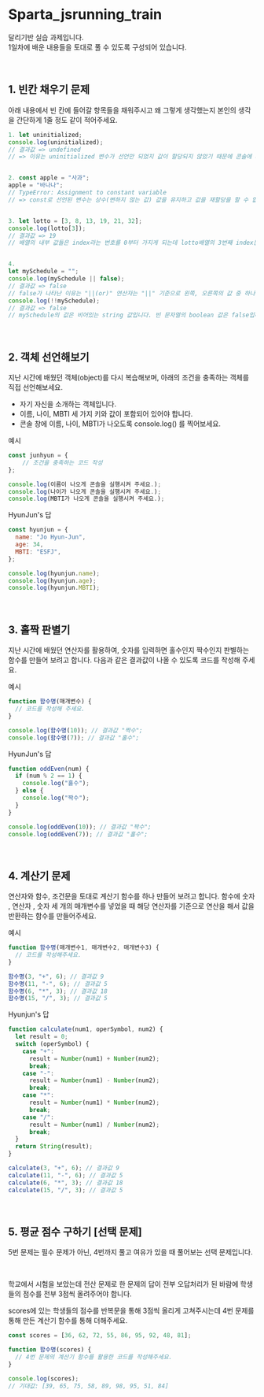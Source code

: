 # Sparta_jsrunning_train

달리기반 실습 과제입니다.  
1일차에 배운 내용들을 토대로 풀 수 있도록 구성되어 있습니다.

&nbsp;

## 1. 빈칸 채우기 문제

아래 내용에서 빈 칸에 들어갈 항목들을 채워주시고 왜 그렇게 생각했는지
본인의 생각을 간단하게 1줄 정도 같이 적어주세요.

```javascript
1. let uninitialized;
console.log(uninitialized);
// 결과값 => undefined
// => 이유는 uninitialized 변수가 선언만 되었지 값이 할당되지 않았기 때문에 콘솔에 undefined이 뜨는 것이라고 생각 합니다.


2. const apple = "사과";
apple = "바나나";
// TypeError: Assignment to constant variable
// => const로 선언된 변수는 상수(변하지 않는 값) 값을 유지하고 값을 재할당을 할 수 없기 때문에 TypeError Error가 나타난다고 생각 합니다.


3. let lotto = [3, 8, 13, 19, 21, 32];
console.log(lotto[3]);
// 결과값 => 19
// 배열의 내부 값들은 index라는 번호를 0부터 가지게 되는데 lotto배열의 3번째 index는 lotto배열의 값을 순서대로 0번째 값은 3, 첫 번째 값은 8, 두 번째 값은 13, 세 번째 값은 19기 때문에 lotto[3]의 콘솔 값은 19로 나타난다고 생각 합니다.


4.
let mySchedule = "";
console.log(mySchedule || false);
// 결과값 => false
// false가 나타난 이유는 "||(or)" 연산자는 "||" 기준으로 왼쪽, 오른쪽의 값 중 하나의 값이 true나 false가 있다면 결과 값은 true, false가 됩니다. 그래서 문제에 있는 "mySchedule", "false" 이 두개의 인자 중 false는 boolean 타입의 false이므로 결과 값이 false로 나온 것 입니다.
console.log(!!mySchedule);
// 결과값 => false
// mySchedule의 값은 비어있는 string 값입니다. 빈 문자열의 boolean 값은 false입니다. 그리고 mySchdule 앞에 있는 "!" 연산자는 부정 연산자로 boolean의 값을 반대로 출력하게 만들어 줍니다. 그러나 "!"가 두 번 찍혀있으니 이중부정으로 원래의 boolean 값을 나타내게 되므로 false가 나타나게 됩니다.

```

&nbsp;

## 2. 객체 선언해보기

지난 시간에 배웠던 객체(object)를 다시 복습해보며, 아래의 조건을 충족하는 객체를 직접 선언해보세요.

- 자기 자신을 소개하는 객체입니다.
- 이름, 나이, MBTI 세 가지 키와 값이 포함되어 있어야 합니다.
- 콘솔 창에 이름, 나이, MBTI가 나오도록 console.log() 를 찍어보세요.

예시

```javascript
const junhyun = {
    // 조건을 충족하는 코드 작성
};

console.log(이름이 나오게 콘솔을 실행시켜 주세요.);
console.log(나이가 나오게 콘솔을 실행시켜 주세요.);
console.log(MBTI가 나오게 콘솔을 실행시켜 주세요.);
```

HyunJun's 답

```javascript
const hyunjun = {
  name: "Jo Hyun-Jun",
  age: 34,
  MBTI: "ESFJ",
};

console.log(hyunjun.name);
console.log(hyunjun.age);
console.log(hyunjun.MBTI);
```

&nbsp;

## 3. 홀짝 판별기

지난 시간에 배웠던 연산자를 활용하여, 숫자를 입력하면 홀수인지 짝수인지 판별하는 함수를 만들어 보려고 합니다. 다음과 같은 결과값이 나올 수 있도록 코드를 작성해 주세요.

예시

```javascript
function 함수명(매개변수) {
  // 코드를 작성해 주세요.
}

console.log(함수명(10)); // 결과값 "짝수";
console.log(함수명(7)); // 결과값 "홀수";
```

HyunJun's 답

```javascript
function oddEven(num) {
  if (num % 2 == 1) {
    console.log("홀수");
  } else {
    console.log("짝수");
  }
}

console.log(oddEven(10)); // 결과값 "짝수";
console.log(oddEven(7)); // 결과값 "홀수";
```

&nbsp;

## 4. 계산기 문제

연산자와 함수, 조건문을 토대로 계산기 함수를 하나 만들어 보려고 합니다.
함수에 숫자 , 연산자 , 숫자 세 개의 매개변수를 넣었을 때 해당 연산자를 기준으로 연산을 해서 값을 반환하는 함수를 만들어주세요.

예시

```javascript
function 함수명(매개변수1, 매개변수2, 매개변수3) {
  // 코드를 작성해주세요.
}

함수명(3, "+", 6); // 결과값 9
함수명(11, "-", 6); // 결과값 5
함수명(6, "*", 3); // 결과값 18
함수명(15, "/", 3); // 결과값 5
```

Hyunjun's 답

```javascript
function calculate(num1, operSymbol, num2) {
  let result = 0;
  switch (operSymbol) {
    case "+":
      result = Number(num1) + Number(num2);
      break;
    case "-":
      result = Number(num1) - Number(num2);
      break;
    case "*":
      result = Number(num1) * Number(num2);
      break;
    case "/":
      result = Number(num1) / Number(num2);
      break;
  }
  return String(result);
}

calculate(3, "+", 6); // 결과값 9
calculate(11, "-", 6); // 결과값 5
calculate(6, "*", 3); // 결과값 18
calculate(15, "/", 3); // 결과값 5
```

&nbsp;

## 5. 평균 점수 구하기 [선택 문제]

5번 문제는 필수 문제가 아닌, 4번까지 풀고 여유가 있을 때 풀어보는 선택 문제입니다.

&nbsp;

학교에서 시험을 보았는데 전산 문제로 한 문제의 답이 전부 오답처리가 된 바람에 학생들의 점수를 전부 3점씩 올려주어야 합니다.

scores에 있는 학생들의 점수를 반복문을 통해 3점씩 올리게 고쳐주시는데 4번 문제를 통해 만든 계산기 함수를 통해 더해주세요.

```javascript
const scores = [36, 62, 72, 55, 86, 95, 92, 48, 81];

function 함수명(scores) {
  // 4번 문제의 계산기 함수를 활용한 코드를 작성해주세요.
}

console.log(scores);
// 기대값: [39, 65, 75, 58, 89, 98, 95, 51, 84]
```
